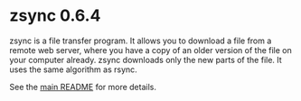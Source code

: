 zsync 0.6.4
===========

zsync is a file transfer program. It allows you to download a file from a
remote web server, where you have a copy of an older version of the file on
your computer already. zsync downloads only the new parts of the file. It uses
the same algorithm as rsync.

See the [main README](c/README) for more details.
